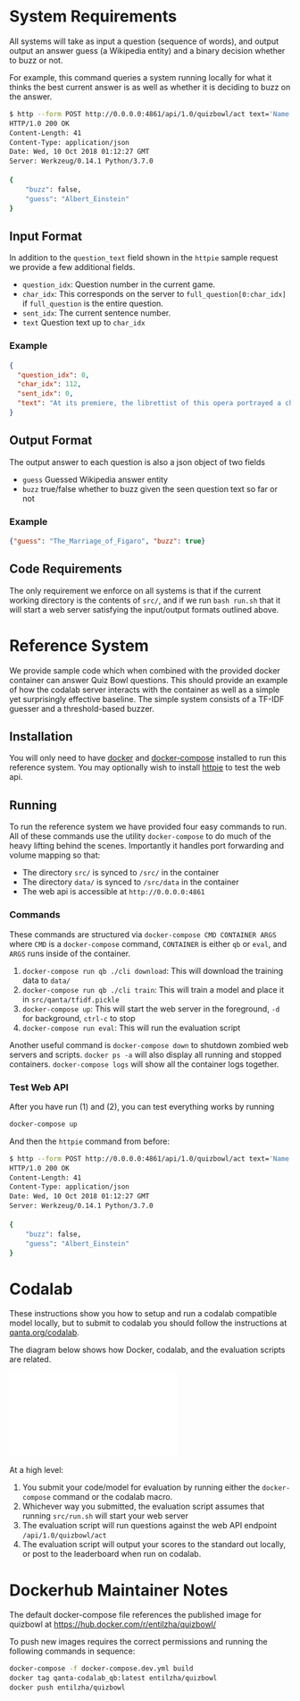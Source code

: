 # System Requirements

All systems will take as input a question (sequence of words), and output
output an answer guess (a Wikipedia entity) and a binary decision
whether to buzz or not.

For example, this command queries a system running locally for what it thinks
the best current answer is as well as whether it is deciding to buzz on the
answer.

```bash
$ http --form POST http://0.0.0.0:4861/api/1.0/quizbowl/act text='Name the the inventor of general relativity and the photoelectric effect'
HTTP/1.0 200 OK
Content-Length: 41
Content-Type: application/json
Date: Wed, 10 Oct 2018 01:12:27 GMT
Server: Werkzeug/0.14.1 Python/3.7.0

{
    "buzz": false,
    "guess": "Albert_Einstein"
}
```

## Input Format
In addition to the `question_text` field shown in the `httpie` sample request we provide a few additional fields.

 * `question_idx`: Question number in the current game.
 * `char_idx`: This corresponds on the server to `full_question[0:char_idx]` if `full_question` is the entire question.
 * `sent_idx`: The current sentence number.
 * `text` Question text up to `char_idx`

### Example

```json
{
  "question_idx": 0,
  "char_idx": 112,
  "sent_idx": 0,
  "text": "At its premiere, the librettist of this opera portrayed a character who asks for a glass of wine with his dying wish"
}
```

## Output Format
The output answer to each question is also a json object of two fields
 * `guess` Guessed Wikipedia answer entity
 * `buzz` true/false whether to buzz given the seen question text so far or not

### Example

```json
{"guess": "The_Marriage_of_Figaro", "buzz": true}
```

## Code Requirements

The only requirement we enforce on all systems is that if the current working
directory is the contents of `src/`, and if we run `bash run.sh` that it will
start a web server satisfying the input/output formats outlined above.

# Reference System

We provide sample code which when combined with the provided docker container
can answer Quiz Bowl questions. This should provide an example of how the
codalab server interacts with the container as well as a simple yet
surprisingly effective baseline. The simple system consists of a TF-IDF guesser
and a threshold-based buzzer.

## Installation

You will only need to have [docker](https://docs.docker.com/install/) and [docker-compose](https://docs.docker.com/compose/install/)
installed to run this reference system. You may optionally wish to install [httpie](https://httpie.org) to test the web api.

## Running

To run the reference system we have provided four easy commands to run. All of
these commands use the utility `docker-compose` to do much of the heavy lifting
behind the scenes. Importantly it handles port forwarding and volume mapping so that:

* The directory `src/` is synced to `/src/` in the container
* The directory `data/` is synced to `/src/data` in the container
* The web api is accessible at `http://0.0.0.0:4861`

### Commands

These commands are structured via `docker-compose CMD CONTAINER ARGS` where
`CMD` is a `docker-compose` command, `CONTAINER` is either `qb` or `eval`, and
`ARGS` runs inside of the container.

1. `docker-compose run qb ./cli download`: This will download the training data to `data/`
2. `docker-compose run qb ./cli train`: This will train a model and place it in `src/qanta/tfidf.pickle`
3. `docker-compose up`: This will start the web server in the foreground, `-d` for background, `ctrl-c` to stop
4. `docker-compose run eval`: This will run the evaluation script

Another useful command is `docker-compose down` to shutdown zombied web servers
and scripts. `docker ps -a` will also display all running and stopped
containers. `docker-compose logs` will show all the container logs together.


### Test Web API
After you have run (1) and (2), you can test everything works by running

```bash
docker-compose up
```

And then the `httpie` command from before:

```bash
$ http --form POST http://0.0.0.0:4861/api/1.0/quizbowl/act text='Name the the inventor of general relativity and the photoelectric effect'
HTTP/1.0 200 OK
Content-Length: 41
Content-Type: application/json
Date: Wed, 10 Oct 2018 01:12:27 GMT
Server: Werkzeug/0.14.1 Python/3.7.0

{
    "buzz": false,
    "guess": "Albert_Einstein"
}
```

# Codalab

These instructions show you how to setup and run a codalab compatible model locally, but to submit to codalab you should follow the instructions at [qanta.org/codalab](https://qanta.org/codalab).

The diagram below shows how Docker, codalab, and the evaluation scripts are related.

![codalab](diagram-evaluate.pdf)

At a high level:
1. You submit your code/model for evaluation by running either the `docker-compose` command or the codalab macro.
2. Whichever way you submitted, the evaluation script assumes that running `src/run.sh` will start your web server
3. The evaluation script will run questions against the web API endpoint `/api/1.0/quizbowl/act`
4. The evaluation script will output your scores to the standard out locally, or post to the leaderboard when run on codalab.

# Dockerhub Maintainer Notes

The default docker-compose file references the published image for quizbowl at
https://hub.docker.com/r/entilzha/quizbowl/

To push new images requires the correct permissions and running the following
commands in sequence:

```bash
docker-compose -f docker-compose.dev.yml build
docker tag qanta-codalab_qb:latest entilzha/quizbowl
docker push entilzha/quizbowl
```
